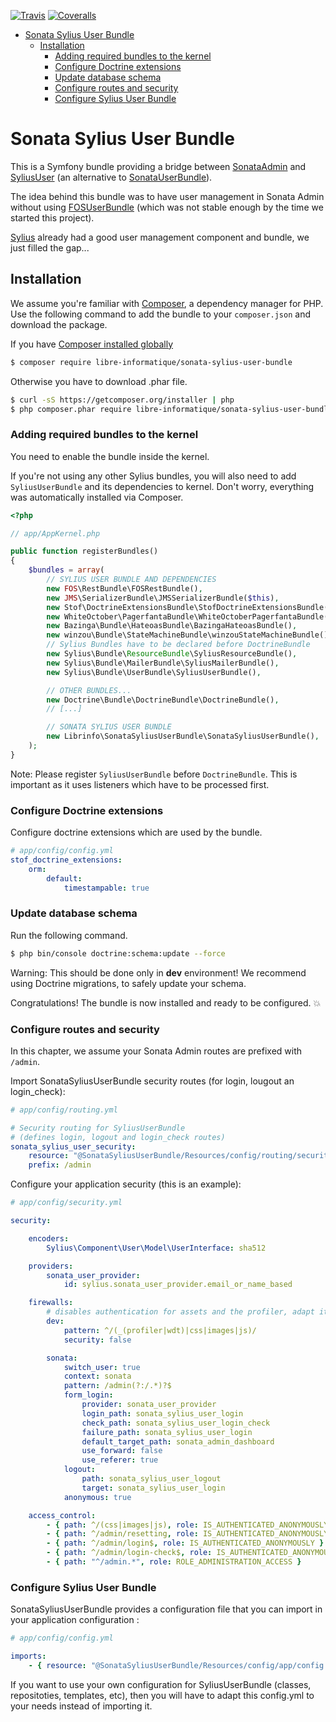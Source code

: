 <!-- TOC depthFrom:1 depthTo:6 withLinks:1 updateOnSave:0 orderedList:0 -->

[![Travis](https://img.shields.io/travis/libre-informatique/SonataSyliusUserBundle.svg?style=flat-square)][travis]
[![Coveralls](https://img.shields.io/coveralls/libre-informatique/SonataSyliusUserBundle.svg?style=flat-square)][coveralls]

- [Sonata Sylius User Bundle](#sonata-sylius-user-bundle)
	- [Installation](#installation)
		- [Adding required bundles to the kernel](#adding-required-bundles-to-the-kernel)
		- [Configure Doctrine extensions](#configure-doctrine-extensions)
		- [Update database schema](#update-database-schema)
		- [Configure routes and security](#configure-routes-and-security)
		- [Configure Sylius User Bundle](#configure-sylius-user-bundle)

<!-- /TOC -->

# Sonata Sylius User Bundle

This is a Symfony bundle providing a bridge between [SonataAdmin](https://github.com/sonata-project/SonataAdminBundle)
 and [SyliusUser](http://docs.sylius.org/en/latest/bundles/SyliusUserBundle/index.html)
 (an alternative to [SonataUserBundle](https://github.com/sonata-project/SonataUserBundle)).

The idea behind this bundle was to have user management in Sonata Admin without using
[FOSUserBundle](https://github.com/FriendsOfSymfony/FOSUserBundle)
(which was not stable enough by the time we started this project).

[Sylius](http://docs.sylius.org/en/latest/) already had a good user management component and bundle, we just filled the gap...

## Installation

We assume you're familiar with [Composer](http://packagist.org), a dependency manager for PHP.
Use the following command to add the bundle to your `composer.json` and download the package.

If you have [Composer installed globally](http://getcomposer.org/doc/00-intro.md#globally)

```bash
$ composer require libre-informatique/sonata-sylius-user-bundle
```
Otherwise you have to download .phar file.

```bash
$ curl -sS https://getcomposer.org/installer | php
$ php composer.phar require libre-informatique/sonata-sylius-user-bundle
```

### Adding required bundles to the kernel

You need to enable the bundle inside the kernel.

If you're not using any other Sylius bundles, you will also need to add `SyliusUserBundle` and its dependencies to kernel.
Don't worry, everything was automatically installed via Composer.

```php
<?php

// app/AppKernel.php

public function registerBundles()
{
    $bundles = array(
        // SYLIUS USER BUNDLE AND DEPENDENCIES
        new FOS\RestBundle\FOSRestBundle(),
        new JMS\SerializerBundle\JMSSerializerBundle($this),
        new Stof\DoctrineExtensionsBundle\StofDoctrineExtensionsBundle(),
        new WhiteOctober\PagerfantaBundle\WhiteOctoberPagerfantaBundle(),
        new Bazinga\Bundle\HateoasBundle\BazingaHateoasBundle(),
        new winzou\Bundle\StateMachineBundle\winzouStateMachineBundle(),
        // Sylius Bundles have to be declared before DoctrineBundle
        new Sylius\Bundle\ResourceBundle\SyliusResourceBundle(),
        new Sylius\Bundle\MailerBundle\SyliusMailerBundle(),
        new Sylius\Bundle\UserBundle\SyliusUserBundle(),

        // OTHER BUNDLES...
        new Doctrine\Bundle\DoctrineBundle\DoctrineBundle(),
        // [...]

        // SONATA SYLIUS USER BUNDLE
        new Librinfo\SonataSyliusUserBundle\SonataSyliusUserBundle(),
    );
}
```

Note:
Please register `SyliusUserBundle` before `DoctrineBundle`. This is important as it uses listeners which have to be processed first.

### Configure Doctrine extensions

Configure doctrine extensions which are used by the bundle.

```yaml
# app/config/config.yml
stof_doctrine_extensions:
    orm:
        default:
            timestampable: true
```

### Update database schema

Run the following command.

```bash
$ php bin/console doctrine:schema:update --force
```

Warning:
This should be done only in **dev** environment! We recommend using Doctrine migrations, to safely update your schema.

Congratulations! The bundle is now installed and ready to be configured. :boom:

### Configure routes and security

In this chapter, we assume your Sonata Admin routes are prefixed with `/admin`.

Import SonataSyliusUserBundle security routes (for login, lougout an login_check):

```yaml
# app/config/routing.yml

# Security routing for SyliusUserBundle
# (defines login, logout and login_check routes)
sonata_sylius_user_security:
    resource: "@SonataSyliusUserBundle/Resources/config/routing/security.yml"
    prefix: /admin
```

Configure your application security (this is an example):

```yaml
# app/config/security.yml

security:

    encoders:
        Sylius\Component\User\Model\UserInterface: sha512

    providers:
        sonata_user_provider:
            id: sylius.sonata_user_provider.email_or_name_based

    firewalls:
        # disables authentication for assets and the profiler, adapt it according to your needs
        dev:
            pattern: ^/(_(profiler|wdt)|css|images|js)/
            security: false

        sonata:
            switch_user: true
            context: sonata
            pattern: /admin(?:/.*)?$
            form_login:
                provider: sonata_user_provider
                login_path: sonata_sylius_user_login
                check_path: sonata_sylius_user_login_check
                failure_path: sonata_sylius_user_login
                default_target_path: sonata_admin_dashboard
                use_forward: false
                use_referer: true
            logout:
                path: sonata_sylius_user_logout
                target: sonata_sylius_user_login
            anonymous: true

    access_control:
        - { path: ^/(css|images|js), role: IS_AUTHENTICATED_ANONYMOUSLY } # allow assets for anonymous users
        - { path: ^/admin/resetting, role: IS_AUTHENTICATED_ANONYMOUSLY } # allow resetting password for anonymous users
        - { path: ^/admin/login$, role: IS_AUTHENTICATED_ANONYMOUSLY }
        - { path: ^/admin/login-check$, role: IS_AUTHENTICATED_ANONYMOUSLY }
        - { path: "^/admin.*", role: ROLE_ADMINISTRATION_ACCESS }
```

### Configure Sylius User Bundle

SonataSyliusUserBundle provides a configuration file that you can import in your application configuration :

```yaml
# app/config/config.yml

imports:
    - { resource: "@SonataSyliusUserBundle/Resources/config/app/config.yml" }
```

If you want to use your own configuration for SyliusUserBundle (classes, repositoties, templates, etc), then you will have to adapt this config.yml to your needs instead of importing it.


[travis]: https://travis-ci.org/libre-informatique/SonataSyliusUserBundle
[coveralls]: https://coveralls.io/github/libre-informatique/SonataSyliusUserBundle?branch=master

